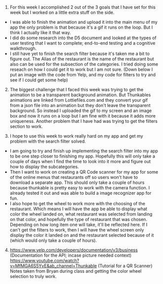 1. For this week I accomplished 2 out of the 3 goals that I have set for this week but I worked on a little extra stuff on the side.
- I was able to finish the animation and upload it into the main menu of my app the only problem is that because it's a gif it runs on the loop. But I think I actually like it that way.
- I did do some research into the D5 document and looked at the types of user testing that I want to complete; end-to-end testing and a cognitive walkthrough.
- I still have yet to finish the search filter because it's taken me a bit to figure out. The Alias of the restaurant is the name of the restaurant but also can be used for the subsection of the categories. I tried doing some reseach on how I could get it to work but I am not sure. (Down below I put an image with the code from Yelp, and my code for filters to try and see if I could get some help)

2. The biggest challenge that I faced this week was trying to get the animation to be a transparent background animation. But Thunkables animations are linked from Lottiefiles.com and they convert your gif from a json file into an animation but they don't leave the transparent background. So instead I uploaded the gif to my screen and an image box and now it runs on a loop but I am fine with it because it adds more uniqueness. Another problem that I have had was trying to get the filters section to work.

3. I hope to use this week to work really hard on my app and get my problem with the search filter solved.
- I am going to try and finish up implementing the search filter into my app to be one step closer to finishing my app. Hopefully this will only take a couple of days when I find the time to look into it more and figure out how to display the subcategories.
- Then I want to work on creating a QR Code scanner for my app for some of the online menus that restaurants off so users won't have to download a separate app. This should only take a couple of hours because thunkable is pretty easy to work with the camera function. I already tested it out and was able to build a image recognizer app for fun.
- I also hope to get the wheel to work more with the choosing of the restaurant. Which means I will have the app be able to display what color the wheel landed on, what restaurant was selected from landing on that color, and hopefully the type of restaurant that was chosen. Depending on how long item one will take, it'll be reflected here. If I can't get the filters to work, then I will have the wheel screen only display the color it landed on and the restaurant selected because of it (which would only take a couple of hours).

4. https://www.yelp.com/developers/documentation/v3/business (Documentation for the API; incase picture needed context)
https://www.youtube.com/watch?v=MfMGA6S5YvE&ab_channel=Thunkable (Tutorial for a QR Scanner)
Notes taken from Bryan during class and getting the color wheel selection to truly work.

